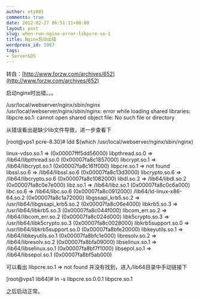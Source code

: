 ```yaml
---
author: ety001
comments: true
date: 2012-02-27 06:51:11+00:00
layout: post
slug: when-run-nginx-error-libpcre-so-1
title: Nginx启动出错
wordpress_id: 1987
tags:
- Server&OS
---
```


转自：[http://www.forzw.com/archives/652](http://www.forzw.com/archives/652)


启动nginx时出错。。。

/usr/local/webserver/nginx/sbin/nginx
/usr/local/webserver/nginx/sbin/nginx: error while loading shared libraries: libpcre.so.1: cannot open shared object file: No such file or directory

从错误看出是缺少lib文件导致，进一步查看下


[root@vps1 pcre-8.30]# ldd $(which /usr/local/webserver/nginx/sbin/nginx)

linux-vdso.so.1 => (0x00007fff5dd56000)
libpthread.so.0 => /lib64/libpthread.so.0 (0x00007fa8c1857000)
libcrypt.so.1 => /lib64/libcrypt.so.1 (0x00007fa8c161f000)
libpcre.so.1 => not found
libssl.so.6 => /lib64/libssl.so.6 (0x00007fa8c13d3000)
libcrypto.so.6 => /lib64/libcrypto.so.6 (0x00007fa8c1082000)
libdl.so.2 => /lib64/libdl.so.2 (0x00007fa8c0e7e000)
libz.so.1 => /lib64/libz.so.1 (0x00007fa8c0c6a000)
libc.so.6 => /lib64/libc.so.6 (0x00007fa8c0912000)
/lib64/ld-linux-x86-64.so.2 (0x00007fa8c1a72000)
libgssapi_krb5.so.2 => /usr/lib64/libgssapi_krb5.so.2 (0x00007fa8c06e4000)
libkrb5.so.3 => /usr/lib64/libkrb5.so.3 (0x00007fa8c044f000)
libcom_err.so.2 => /lib64/libcom_err.so.2 (0x00007fa8c024d000)
libk5crypto.so.3 => /usr/lib64/libk5crypto.so.3 (0x00007fa8c0028000)
libkrb5support.so.0 => /usr/lib64/libkrb5support.so.0 (0x00007fa8bfe20000)
libkeyutils.so.1 => /lib64/libkeyutils.so.1 (0x00007fa8bfc1e000)
libresolv.so.2 => /lib64/libresolv.so.2 (0x00007fa8bfa09000)
libselinux.so.1 => /lib64/libselinux.so.1 (0x00007fa8bf7f1000)
libsepol.so.1 => /lib64/libsepol.so.1 (0x00007fa8bf5ab000)

可以看出 libpcre.so.1 => not found 并没有找到，进入/lib64目录中手动链接下

[root@vps1 lib64]# ln -s libpcre.so.0.0.1 libpcre.so.1


之后启动正常。

